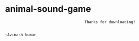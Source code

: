# animal-sound-game

                    
                                        Thanks for downloading!
                                                
                                                                                                  ~Avinash kumar
